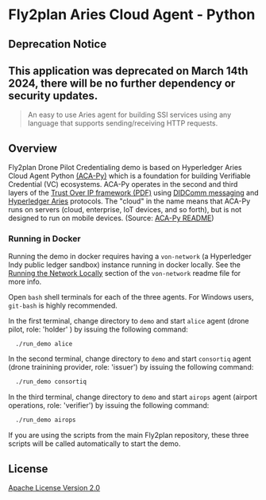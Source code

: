 # Fly2plan Aries Cloud Agent - Python  <!-- omit in toc -->

## Deprecation Notice
This application was deprecated on March 14th 2024, there will be no further dependency or security updates.
---


> An easy to use Aries agent for building SSI services using any language that supports sending/receiving HTTP requests.

## Overview

Fly2plan Drone Pilot Credentialing demo is based on Hyperledger Aries Cloud Agent Python [(ACA-Py)](https://github.com/hyperledger/aries-cloudagent-python) which is a foundation for building Verifiable Credential (VC) ecosystems. ACA-Py operates in the second and third layers of the [Trust Over IP framework (PDF)](https://trustoverip.org/wp-content/uploads/Introduction-to-ToIP-V2.0-2021-11-17.pdf) using [DIDComm messaging](https://github.com/hyperledger/aries-rfcs/tree/master/concepts/0005-didcomm) and [Hyperledger Aries](https://www.hyperledger.org/use/aries) protocols. The "cloud" in the name means that ACA-Py runs on servers (cloud, enterprise, IoT devices, and so forth), but is not designed to run on mobile devices. (Source: [ACA-Py README](https://github.com/hyperledger/aries-cloudagent-python#readme))

### Running in Docker

Running the demo in docker requires having a `von-network` (a Hyperledger Indy public ledger sandbox) instance running in docker locally. See the [Running the Network Locally](https://github.com/bcgov/von-network#running-the-network-locally) section of the `von-network` readme file for more info. 

Open `bash` shell terminals for each of the three agents. For Windows users, `git-bash` is highly recommended.

In the first terminal, change directory to `demo`  and start `alice` agent (drone pilot, role: 'holder' ) by issuing the following command:

``` bash
  ./run_demo alice 
```
In the second terminal, change directory to `demo` and start `consortiq` agent (drone trainining provider, role: 'issuer') by issuing the following command:

``` bash
  ./run_demo consortiq 
```

In the third terminal, change directory to `demo` and start `airops` agent (airport operations, role: 'verifier') by issuing the following command:

``` bash
  ./run_demo airops
```

If you are using the scripts from the main Fly2plan repository, these three scripts will be called automatically to start the demo.

## License

[Apache License Version 2.0](https://github.com/hyperledger/aries-cloudagent-python/blob/main/LICENSE)
